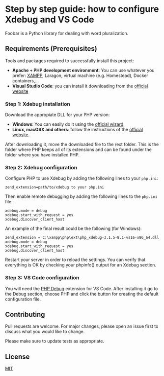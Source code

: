 # Step by step guide: how to configure Xdebug and VS Code

Foobar is a Python library for dealing with word pluralization.

## Requirements (Prerequisites)

Tools and packages required to successfully install this project:
- **Apache + PHP development environment**: You can use whatever you prefer: [XAMPP](https://www.apachefriends.org/download.html), Laragon, virtual machine (e.g. Homestead), Docker containers,...
- **Visual Studio Code**: you can install it downloading from the [official website](https://code.visualstudio.com/Download)


### Step 1: Xdebug installation
Download the appropiate DLL for your PHP version:
- **Windows**: You can easily do it using the [official wizard](https://xdebug.org/wizard)
- **Linux, macOSX and others**: follow the instructions of the [official website](https://xdebug.org/docs/install).

After downloading it, move the downloaded file to the /ext folder. This is the folder where PHP keeps all of its extensions and can be found under the folder where you have installed PHP.

### Step 2: Xdebug configuration
Configure PHP to use Xdebug by adding the following lines to your `php.ini`:

```
zend_extension=path/to/xdebug to your php.ini
```

Then enable remote debugging by adding the following lines to the `php.ini` file:

```
xdebug.mode = debug
xdebug.start_with_request = yes
xdebug.discover_client_host 
```
An example of the final result could be the following (for Windows):

```
zend_extension = C:\xampp\php\ext\php_xdebug-3.1.5-8.1-vs16-x86_64.dll
xdebug.mode = debug
xdebug.start_with_request = yes
xdebug.discover_client_host 
```
Restart your server in order to reload the settings. You can verify that everything is OK  by checking your phpinfo() output for an Xdebug section.

### Step 3: VS Code configuration
You will need the [PHP Debug](https://marketplace.visualstudio.com/items?itemName=xdebug.php-debug) extension for VS Code. After installing it go to the Debug section, choose PHP and click the button for creating the default configuration file.



## Contributing
Pull requests are welcome. For major changes, please open an issue first to discuss what you would like to change.

Please make sure to update tests as appropriate.

## License
[MIT](https://choosealicense.com/licenses/mit/)
